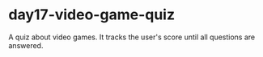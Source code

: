 # day17-video-game-quiz

A quiz about video games. It tracks the user's score until all questions are answered. 
